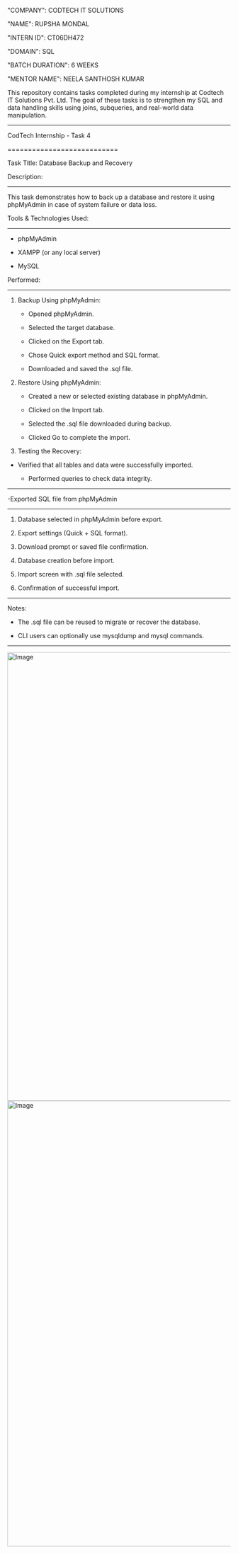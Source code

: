 "COMPANY": CODTECH IT SOLUTIONS

"NAME": RUPSHA MONDAL

"INTERN ID": CT06DH472

"DOMAIN": SQL

"BATCH DURATION": 6 WEEKS

"MENTOR NAME": NEELA SANTHOSH KUMAR

This repository contains tasks completed during my internship at Codtech IT Solutions Pvt. Ltd.
The goal of these tasks is to strengthen my SQL and data handling skills using joins, subqueries, and real-world data manipulation.

---

CodTech Internship - Task 4

===========================


Task Title: Database Backup and Recovery


Description:

------------

This task demonstrates how to back up a database and restore it using phpMyAdmin in case of system failure or data loss.


Tools & Technologies Used:

--------------------------

- phpMyAdmin

- XAMPP (or any local server)

- MySQL


Performed:

----------------

1. Backup Using phpMyAdmin:
  
 	- Opened phpMyAdmin.
   
	- Selected the target database.
   
	- Clicked on the Export tab.
   
	- Chose Quick export method and SQL format.
   
	- Downloaded and saved the .sql file.


2. Restore Using phpMyAdmin:
   
	- Created a new or selected existing database in phpMyAdmin.
   
	- Clicked on the Import tab.
   
	- Selected the .sql file downloaded during backup.
   
	- Clicked Go to complete the import.


3. Testing the Recovery:

	
- Verified that all tables and data were successfully imported.

	- Performed queries to check data integrity.               

---

-Exported SQL file from phpMyAdmin
      
---

1. Database selected in phpMyAdmin before export.

2. Export settings (Quick + SQL format).

3. Download prompt or saved file confirmation.

4. Database creation before import.

5. Import screen with .sql file selected.

6. Confirmation of successful import.


---

Notes:

- The .sql file can be reused to migrate or recover the database.

- CLI users can optionally use mysqldump and mysql commands.
---

<img width="1881" height="1013" alt="Image" src="https://github.com/user-attachments/assets/40df67d9-5ec9-4b29-a272-c328f0ed2bca" />
<img width="1877" height="1007" alt="Image" src="https://github.com/user-attachments/assets/8cd9fa99-b676-48b9-a99a-f6979f9613b1" />
